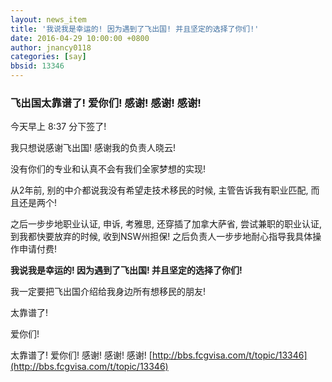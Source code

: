 ```yaml
---
layout: news_item
title: '我说我是幸运的! 因为遇到了飞出国! 并且坚定的选择了你们!'
date: 2016-04-29 10:00:00 +0800
author: jnancy0118
categories: [say]
bbsid: 13346
---
```


### 飞出国太靠谱了! 爱你们! 感谢! 感谢! 感谢!

今天早上 8:37 分下签了!

我只想说感谢飞出国! 感谢我的负责人晓云!

没有你们的专业和认真不会有我们全家梦想的实现!

从2年前, 别的中介都说我没有希望走技术移民的时候, 主管告诉我有职业匹配, 而且还是两个!

之后一步步地职业认证, 申诉, 考雅思, 还穿插了加拿大萨省, 尝试兼职的职业认证, 到我都快要放弃的时候, 收到NSW州担保! 之后负责人一步步地耐心指导我具体操作申请付费!

**我说我是幸运的! 因为遇到了飞出国! 并且坚定的选择了你们!**

我一定要把飞出国介绍给我身边所有想移民的朋友!

太靠谱了!

爱你们!

太靠谱了! 爱你们! 感谢! 感谢! 感谢!  [http://bbs.fcgvisa.com/t/topic/13346](http://bbs.fcgvisa.com/t/topic/13346)

